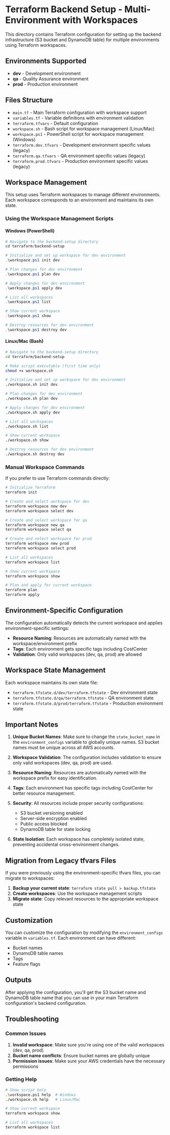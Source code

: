 # Terraform Backend Setup - Multi-Environment with Workspaces

This directory contains Terraform configuration for setting up the backend infrastructure (S3 bucket and DynamoDB table) for multiple environments using Terraform workspaces.

## Environments Supported

- **dev** - Development environment
- **qa** - Quality Assurance environment  
- **prod** - Production environment

## Files Structure

- `main.tf` - Main Terraform configuration with workspace support
- `variables.tf` - Variable definitions with environment validation
- `terraform.tfvars` - Default configuration
- `workspace.sh` - Bash script for workspace management (Linux/Mac)
- `workspace.ps1` - PowerShell script for workspace management (Windows)
- `terraform.dev.tfvars` - Development environment specific values (legacy)
- `terraform.qa.tfvars` - QA environment specific values (legacy)
- `terraform.prod.tfvars` - Production environment specific values (legacy)

## Workspace Management

This setup uses Terraform workspaces to manage different environments. Each workspace corresponds to an environment and maintains its own state.

### Using the Workspace Management Scripts

#### Windows (PowerShell)
```powershell
# Navigate to the backend-setup directory
cd terraform/backend-setup

# Initialize and set up workspace for dev environment
.\workspace.ps1 init dev

# Plan changes for dev environment
.\workspace.ps1 plan dev

# Apply changes for dev environment
.\workspace.ps1 apply dev

# List all workspaces
.\workspace.ps1 list

# Show current workspace
.\workspace.ps1 show

# Destroy resources for dev environment
.\workspace.ps1 destroy dev
```

#### Linux/Mac (Bash)
```bash
# Navigate to the backend-setup directory
cd terraform/backend-setup

# Make script executable (first time only)
chmod +x workspace.sh

# Initialize and set up workspace for dev environment
./workspace.sh init dev

# Plan changes for dev environment
./workspace.sh plan dev

# Apply changes for dev environment
./workspace.sh apply dev

# List all workspaces
./workspace.sh list

# Show current workspace
./workspace.sh show

# Destroy resources for dev environment
./workspace.sh destroy dev
```

### Manual Workspace Commands

If you prefer to use Terraform commands directly:

```bash
# Initialize Terraform
terraform init

# Create and select workspace for dev
terraform workspace new dev
terraform workspace select dev

# Create and select workspace for qa
terraform workspace new qa
terraform workspace select qa

# Create and select workspace for prod
terraform workspace new prod
terraform workspace select prod

# List all workspaces
terraform workspace list

# Show current workspace
terraform workspace show

# Plan and apply for current workspace
terraform plan
terraform apply
```

## Environment-Specific Configuration

The configuration automatically detects the current workspace and applies environment-specific settings:

- **Resource Naming**: Resources are automatically named with the workspace/environment prefix
- **Tags**: Each environment gets specific tags including CostCenter
- **Validation**: Only valid workspaces (dev, qa, prod) are allowed

## Workspace State Management

Each workspace maintains its own state file:
- `terraform.tfstate.d/dev/terraform.tfstate` - Dev environment state
- `terraform.tfstate.d/qa/terraform.tfstate` - QA environment state  
- `terraform.tfstate.d/prod/terraform.tfstate` - Production environment state

## Important Notes

1. **Unique Bucket Names**: Make sure to change the `state_bucket_name` in the `environment_configs` variable to globally unique names. S3 bucket names must be unique across all AWS accounts.

2. **Workspace Validation**: The configuration includes validation to ensure only valid workspaces (dev, qa, prod) are used.

3. **Resource Naming**: Resources are automatically named with the workspace prefix for easy identification.

4. **Tags**: Each environment has specific tags including CostCenter for better resource management.

5. **Security**: All resources include proper security configurations:
   - S3 bucket versioning enabled
   - Server-side encryption enabled
   - Public access blocked
   - DynamoDB table for state locking

6. **State Isolation**: Each workspace has completely isolated state, preventing accidental cross-environment changes.

## Migration from Legacy tfvars Files

If you were previously using the environment-specific tfvars files, you can migrate to workspaces:

1. **Backup your current state**: `terraform state pull > backup.tfstate`
2. **Create workspaces**: Use the workspace management scripts
3. **Migrate state**: Copy relevant resources to the appropriate workspace state

## Customization

You can customize the configuration by modifying the `environment_configs` variable in `variables.tf`. Each environment can have different:
- Bucket names
- DynamoDB table names
- Tags
- Feature flags

## Outputs

After applying the configuration, you'll get the S3 bucket name and DynamoDB table name that you can use in your main Terraform configuration's backend configuration.

## Troubleshooting

### Common Issues

1. **Invalid workspace**: Make sure you're using one of the valid workspaces (dev, qa, prod)
2. **Bucket name conflicts**: Ensure bucket names are globally unique
3. **Permission issues**: Make sure your AWS credentials have the necessary permissions

### Getting Help

```bash
# Show script help
.\workspace.ps1 help  # Windows
./workspace.sh help   # Linux/Mac

# Show current workspace
terraform workspace show

# List all workspaces
terraform workspace list
``` 
